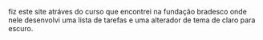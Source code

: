 fiz este site atráves do curso que encontrei na fundação bradesco onde nele desenvolvi uma lista de tarefas e uma alterador de tema de claro para escuro.
